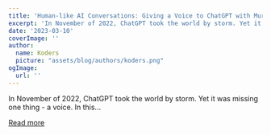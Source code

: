 ```yaml
---
title: 'Human-like AI Conversations: Giving a Voice to ChatGPT with Murf'
excerpt: 'In November of 2022, ChatGPT took the world by storm. Yet it was missing one thing - a voice. In this...'
date: '2023-03-10'
coverImage: ''
author:
  name: Koders
  picture: "assets/blog/authors/koders.png"
ogImage:
  url: ''
---
```


In November of 2022, ChatGPT took the world by storm. Yet it was missing one thing - a voice. In this...

[Read more](https://dev.to/devgeetech/human-like-ai-conversations-giving-a-voice-to-chatgpt-with-murf-1k7b)
